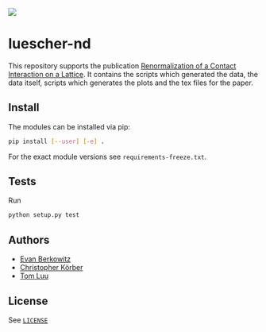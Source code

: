 ![](https://github.com/ckoerber/luescher-nd/workflows/Run%20tests/badge.svg)

# luescher-nd

This repository supports the publication [Renormalization of a Contact Interaction on a Lattice](https://www.arxiv.org).
It contains the scripts which generated the data, the data itself, scripts which generates the plots and the tex files for the paper.


## Install
The modules can be installed via pip:
```bash
pip install [--user] [-e] .
```

For the exact module versions see `requirements-freeze.txt`.

## Tests
Run
```bash
python setup.py test
```


## Authors
* [Evan Berkowitz](https://github.com/evanberkowitz)
* [Christopher Körber](https://github.com/ckoerber)
* [Tom Luu](https://github.com/luutom)


## License
See [`LICENSE`](LICENSE)
